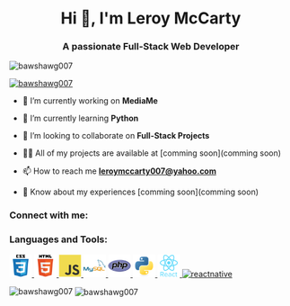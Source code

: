 <h1 align="center">Hi 👋, I'm Leroy McCarty</h1>
<h3 align="center">A passionate Full-Stack Web Developer</h3>

<p align="left"> <img src="https://komarev.com/ghpvc/?username=bawshawg007&label=Profile%20views&color=0e75b6&style=flat" alt="bawshawg007" /> </p>

<p align="left"> <a href="https://github.com/ryo-ma/github-profile-trophy"><img src="https://github-profile-trophy.vercel.app/?username=bawshawg007" alt="bawshawg007" /></a> </p>

- 🔭 I’m currently working on **MediaMe**

- 🌱 I’m currently learning **Python**

- 👯 I’m looking to collaborate on **Full-Stack Projects**

- 👨‍💻 All of my projects are available at [comming soon](comming soon)

- 📫 How to reach me **leroymccarty007@yahoo.com**

- 📄 Know about my experiences [comming soon](comming soon)

<h3 align="left">Connect with me:</h3>
<p align="left">
</p>

<h3 align="left">Languages and Tools:</h3>
<p align="left"> <a href="https://www.w3schools.com/css/" target="_blank" rel="noreferrer"> <img src="https://raw.githubusercontent.com/devicons/devicon/master/icons/css3/css3-original-wordmark.svg" alt="css3" width="40" height="40"/> </a> <a href="https://www.w3.org/html/" target="_blank" rel="noreferrer"> <img src="https://raw.githubusercontent.com/devicons/devicon/master/icons/html5/html5-original-wordmark.svg" alt="html5" width="40" height="40"/> </a> <a href="https://developer.mozilla.org/en-US/docs/Web/JavaScript" target="_blank" rel="noreferrer"> <img src="https://raw.githubusercontent.com/devicons/devicon/master/icons/javascript/javascript-original.svg" alt="javascript" width="40" height="40"/> </a> <a href="https://www.mysql.com/" target="_blank" rel="noreferrer"> <img src="https://raw.githubusercontent.com/devicons/devicon/master/icons/mysql/mysql-original-wordmark.svg" alt="mysql" width="40" height="40"/> </a> <a href="https://www.php.net" target="_blank" rel="noreferrer"> <img src="https://raw.githubusercontent.com/devicons/devicon/master/icons/php/php-original.svg" alt="php" width="40" height="40"/> </a> <a href="https://www.python.org" target="_blank" rel="noreferrer"> <img src="https://raw.githubusercontent.com/devicons/devicon/master/icons/python/python-original.svg" alt="python" width="40" height="40"/> </a> <a href="https://reactjs.org/" target="_blank" rel="noreferrer"> <img src="https://raw.githubusercontent.com/devicons/devicon/master/icons/react/react-original-wordmark.svg" alt="react" width="40" height="40"/> </a> <a href="https://reactnative.dev/" target="_blank" rel="noreferrer"> <img src="https://reactnative.dev/img/header_logo.svg" alt="reactnative" width="40" height="40"/> </a> </p>

<p><img align="left" src="https://github-readme-stats.vercel.app/api/top-langs?username=bawshawg007&show_icons=true&locale=en&layout=compact" alt="bawshawg007" /></p>

<p>&nbsp;<img align="center" src="https://github-readme-stats.vercel.app/api?username=bawshawg007&show_icons=true&locale=en" alt="bawshawg007" /></p>
